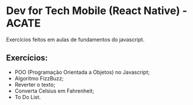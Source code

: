 # Dev for Tech Mobile (React Native) - ACATE

Exercícios feitos em aulas de fundamentos do javascript.

## Exercícios:
- POO (Programação Orientada a Objetos) no Javascript;
- Algoritmo FizzBuzz;
- Reverter o texto;
- Converta Celsius em Fahrenheit;
- To Do List.